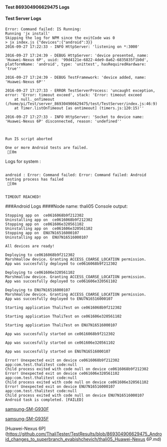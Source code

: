#### Test 869304906629475 Logs

#### Test Server Logs
```
Error: Command failed: IS Running:
Running 'jx install'
Skipping the log for NPM since the exitCode was 0
> jx index.js {"devices":{"android":3}}
2016-09-27 17:22:33 - INFO HttpServer: 'listening on *:3000'

2016-09-27 17:24:39 - DEBUG HttpServer: 'device presented, name: 'Huawei-Nexus 6P', uuid: '99d4121e-6822-4de9-8a62-6835835f1b0d', platformName: 'android', type: 'unittest', hasRequiredHardware: 'true''

2016-09-27 17:24:39 - DEBUG TestFramework: 'device added, name: 'Huawei-Nexus 6P''

2016-09-27 17:27:33 - ERROR TestServerProcess: 'uncaught exception, error: 'Error: timeout exceed', stack: 'Error: timeout exceed
    at null._onTimeout (/home/pi/Test/server_869304906629475/test/TestServer/index.js:46:9)
    at Timer.listOnTimeout [as ontimeout] (timers.js:120:15)''

2016-09-27 17:27:33 - INFO HttpServer: 'Socket to device name: 'Huawei-Nexus 6P' disconnected, reason: 'undefined''


 
Run IS script aborted
 
One or more Android tests are failed.
 [0m

```


Logs for system : 
```

android : Error: Command failed: Error: Command failed: Android testing process has failed
 [0m


TIMEOUT REACHED!
```
###Android Logs
####Node name: thali05
Console output:
```
Stopping app on  ce0616068b9f212302
Uninstalling app on  ce0616068b9f212302
Stopping app on  ce061606e320561102
Uninstalling app on  ce061606e320561102
Stopping app on  ENU7N16516000107
Uninstalling app on  ENU7N16516000107

All devices are ready!

Deploying to ce0616068b9f212302
Marshmallow device. Granting ACCESS_COARSE_LOCATION permission.
App was succesfully deployed to ce0616068b9f212302

Deploying to ce061606e320561102
Marshmallow device. Granting ACCESS_COARSE_LOCATION permission.
App was succesfully deployed to ce061606e320561102

Deploying to ENU7N16516000107
Marshmallow device. Granting ACCESS_COARSE_LOCATION permission.
App was succesfully deployed to ENU7N16516000107

Starting application ThaliTest on ce0616068b9f212302

Starting application ThaliTest on ce061606e320561102

Starting application ThaliTest on ENU7N16516000107

App was succesfully started on ce0616068b9f212302

App was succesfully started on ce061606e320561102

App was succesfully started on ENU7N16516000107

Error! Unexpected exit on device ce0616068b9f212302 app:com.test.thalitest code:null 
Child process exited with code null on device ce0616068b9f212302
Error! Unexpected exit on device ce061606e320561102 app:com.test.thalitest code:null 
Child process exited with code null on device ce061606e320561102
Error! Unexpected exit on device ENU7N16516000107 app:com.test.thalitest code:null 
Child process exited with code null on device ENU7N16516000107
Android task is completed. [FAILED]
```
[samsung-SM-G930F](https://github.com/ThaliTester/TestResults/blob/869304906629475_Android_changes_to_superbranch_evabishchevich/thali05_samsung-SM-G930F.md)

[samsung-SM-G935F](https://github.com/ThaliTester/TestResults/blob/869304906629475_Android_changes_to_superbranch_evabishchevich/thali05_samsung-SM-G935F.md)

[Huawei-Nexus 6P](https://github.com/ThaliTester/TestResults/blob/869304906629475_Android_changes_to_superbranch_evabishchevich/thali05_Huawei-Nexus 6P.md)




